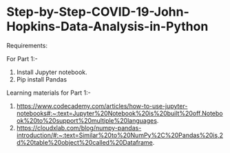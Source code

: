 # Step-by-Step-COVID-19-John-Hopkins-Data-Analysis-in-Python

Requirements:

For Part 1:-

1) Install Jupyter notebook.
2) Pip install Pandas

Learning materials for Part 1:- 

1. https://www.codecademy.com/articles/how-to-use-jupyter-notebooks#:~:text=Jupyter%20Notebook%20is%20built%20off,Notebook%20to%20support%20multiple%20languages.
2. https://cloudxlab.com/blog/numpy-pandas-introduction/#:~:text=Similar%20to%20NumPy%2C%20Pandas%20is,2d%20table%20object%20called%20Dataframe.
